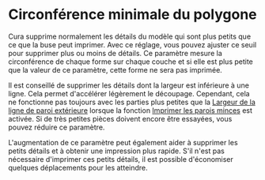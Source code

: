 Circonférence minimale du polygone
====
Cura supprime normalement les détails du modèle qui sont plus petits que ce que la buse peut imprimer. Avec ce réglage, vous pouvez ajuster ce seuil pour supprimer plus ou moins de détails. Ce paramètre mesure la circonférence de chaque forme sur chaque couche et si elle est plus petite que la valeur de ce paramètre, cette forme ne sera pas imprimée.

Il est conseillé de supprimer les détails dont la largeur est inférieure à une ligne. Cela permet d'accélérer légèrement le découpage. Cependant, cela ne fonctionne pas toujours avec les parties plus petites que la [Largeur de la ligne de paroi extérieure](../resolution/wall_line_width_0.md) lorsque la fonction [Imprimer les parois minces](../shell/fill_outline_gaps.md) est activée. Si de très petites pièces doivent encore être essayées, vous pouvez réduire ce paramètre.

L'augmentation de ce paramètre peut également aider à supprimer les petits détails et à obtenir une impression plus rapide. S'il n'est pas nécessaire d'imprimer ces petits détails, il est possible d'économiser quelques déplacements pour les atteindre.

